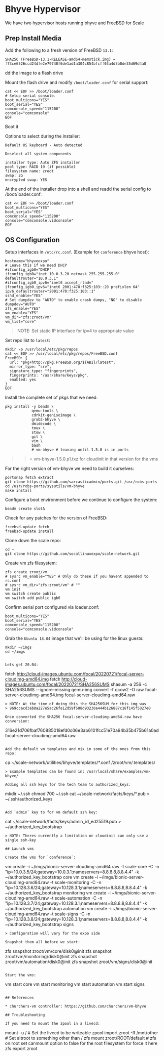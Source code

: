 # Bhyve Hypervisor

We have two hypervisor hosts running bhyve and FreeBSD for Scale

## Prep Install Media

Add the following to a fresh version of FreeBSD `13.1`:

```
SHA256 (FreeBSD-13.1-RELEASE-amd64-memstick.img) = f73ce6526ccd24dfe2e79740f6de1ad1a304c854bfcff03a4d5b0de35d69d4a0
```

dd the image to a flash drive

Mount the flash drive and modify `/boot/loader.conf` for serial support:

```
cat << EOF >> /boot/loader.conf
# Setup serial console.
boot_multicons="YES"
boot_serial="YES"
comconsole_speed="115200"
console="comconsole"
EOF
```

Boot it

Options to select during the installer:

```
Default US keyboard - Auto detected
```

```
Deselect all system components
```

```
installer type: Auto ZFS installer
pool type: RAID 10 (if possible)
filesystem name: zroot
swap: 2G
encrypted swap: YES
```

At the end of the installer drop into a shell and readd the serial config to /boot/loader.conf:

```
cat << EOF >> /boot/loader.conf
boot_multicons="YES"
boot_serial="YES"
comconsole_speed="115200"
console="comconsole,vidconsole"
EOF
```

## OS Configuration

Setup interfaces in `/etc/rc.conf`. (Example for `conference` bhyve host):

```
hostname="bhyveexpo"
# Leave this if we need DHCP
#ifconfig_igb0="DHCP"
ifconfig_igb0="inet 10.0.3.20 netmask 255.255.255.0"
defaultrouter="10.0.3.1"
#ifconfig_igb0_ipv6="inet6 accept_rtadv"
ifconfig_igb0_ipv6="inet6 2001:470:f325:103::20 prefixlen 64"
ipv6_defaultrouter="2001:470:f325:103::1"
sshd_enable="YES"
# Set dumpdev to "AUTO" to enable crash dumps, "NO" to disable
dumpdev="AUTO"
zfs_enable="YES"
vm_enable="YES"
vm_dir="zfs:zroot/vm"
vm_list="core"
```
> NOTE: Set static IP interface for ipv4 to appropriate value

Set repo list to `latest`:

```
mkdir -p /usr/local/etc/pkg/repos
cat << EOF >> /usr/local/etc/pkg/repos/FreeBSD.conf
FreeBSD: {
  url: "pkg+http://pkg.FreeBSD.org/${ABI}/latest",
  mirror_type: "srv",
  signature_type: "fingerprints",
  fingerprints: "/usr/share/keys/pkg",
  enabled: yes
}
EOF
```

Install the complete set of pkgs that we need:

```
pkg install -y beadm \
            qemu-tools \
            cdrkit-genisoimage \
            grub2-bhyve \
            dmidecode \
            tmux \
            stow \
            git \
            vim \
            bash
            # vm-bhyve # leaving until 1.5.0 is in ports

```
> >= vm-bhyve-1.5.0.p1.txz for cloudinit in that version for the vms

For the right version of vm-bhyve we need to build it ourselves:

```
portsnap fetch extract
git clone https://github.com/sarcasticadmin/ports.git /usr/robs-ports
cd /usr/robs-ports/sysutils/vm-bhyve
make install
```

Configure a boot environment before we continue to configure the system:

```
beadm create slotA
```

Check for any patches for the version of FreeBSD:

```
freebsd-update fetch
freebsd-update install
```

Clone down the scale repo:

```
cd ~
git clone https://github.com/socallinuxexpo/scale-network.git
```

Create vm zfs filesystem:

```
zfs create zroot/vm
# sysrc vm_enable="YES" # Only do these if you havent appended to rc.conf
# sysrc vm_dir="zfs:zroot/vm" # ""
vm init
vm switch create public
vm switch add public igb0
```

Confirm serial port configured via loader.conf:

```
boot_multicons="YES"
boot_serial="YES"
comconsole_speed="115200"
console="comconsole,vidconsole"
```

Grab the `Ubuntu 18.04` image that we'll be using for the linux guests:

```
mkdir ~/imgs
cd ~/imgs


Lets get 20.04:
```
fetch http://cloud-images.ubuntu.com/focal/20220721/focal-server-cloudimg-amd64.img
fetch http://cloud-images.ubuntu.com/focal/20220721/SHA256SUMS
shasum -a 256 -c SHA256SUMS --ignore-missing
qemu-img convert -f qcow2 -O raw focal-server-cloudimg-amd64.img focal-server-cloudimg-amd64.raw
```
> NOTE: At the time of doing this the SHA256SUM for this img was
> 969ccacd3ab8a227e5ac26fe12d59f608d93230a444b126887c18f145f5027e0

Once converted the SHA256 focal-server-cloudimg-amd64.raw have conversion:

```
316e21d706fbaf760885018efd0c06e3ab6101fcc51e70a94b35b475b61a0ad  focal-server-cloudimg-amd64.raw
```

Add the default vm templates and mix in some of the ones from this repo:

```
cp ~/scale-network/utilities/bhyve/templates/*.conf /zroot/vm/.templates/
```
> Example templates can be found in: /usr/local/share/examples/vm-bhyve/

Adding all ssh keys for the tech team to authorized_keys:

```
mkdir ~/.ssh
chmod 700 ~/.ssh
cat ~/scale-network/facts/keys/*.pub > ~/.ssh/authorized_keys
```

Add `admin` key to for vm default ssh key:

```
cat ~/scale-network/facts/keys/admin_id_ed25519.pub > ~/authorized_key_bootstrap
```
> NOTE: Theres currently a limitation on cloudinit can only use a single ssh-key

## Launch vms

Create the vms for `conference`:

```
vm create -i ~/imgs/bionic-server-cloudimg-amd64.raw -t scale-core -C -n "ip=10.0.3.5/24;gateway=10.0.3.1;nameservers=8.8.8.8,8.8.4.4" -k ~/authorized_key_bootstrap core
vm create -i ~/imgs/bionic-server-cloudimg-amd64.raw -t scale-monitoring -C -n "ip=10.128.3.6/24;gateway=10.128.3.1;nameservers=8.8.8.8,8.8.4.4" -k ~/authorized_key_bootstrap monitoring
vm create -i ~/imgs/bionic-server-cloudimg-amd64.raw -t scale-automation -C -n "ip=10.128.3.7/24;gateway=10.128.3.1;nameservers=8.8.8.8,8.8.4.4" -k ~/authorized_key_bootstrap automation
vm create -i ~/imgs/bionic-server-cloudimg-amd64.raw -t scale-signs -C -n "ip=10.128.3.8/24;gateway=10.128.3.1;nameservers=8.8.8.8,8.8.4.4" -k ~/authorized_key_bootstrap signs
```
> Configuration will vary for the expo side

Snapshot them all before we start:

```
zfs snapshot zroot/vm/core/disk0@init
zfs snapshot zroot/vm/monitoring/disk0@init
zfs snapshot zroot/vm/automation/disk0@init
zfs snapshot zroot/vm/signs/disk0@init
```

Start the vms:

```
vm start core
vm start monitoring
vm start automation
vm start signs
```

## References

* churchers-vm controller: https://github.com/churchers/vm-bhyve

## Troubleshooting

If you need to mount the zpool in a livecd:

```
mount -u / # Set the livecd to be writeable
zpool import zroot -R /mnt/other # Set altroot to something other than /
zfs mount zroot/ROOT/default # zfs on root set canmount option to false for the root filesystem for force it here
zfs export zroot
```
